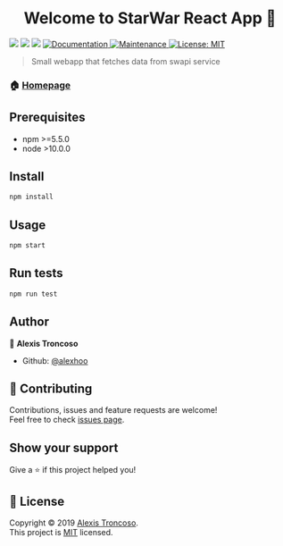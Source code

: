 <h1 align="center">Welcome to StarWar React App 👋</h1>
<p>
  <img src="https://img.shields.io/badge/version-0.5.1-blue.svg?cacheSeconds=2592000" />
  <img src="https://img.shields.io/badge/npm-%3E%3D5.5.0-blue.svg" />
  <img src="https://img.shields.io/badge/node-%3E%3D9.3.0-blue.svg" />
  <a href="https://github.com/alexhoo/a-galaxy-far-far-away#readme">
    <img alt="Documentation" src="https://img.shields.io/badge/documentation-yes-brightgreen.svg" target="_blank" />
  </a>
  <a href="https://github.com/kefranabg/readme-md-generator/graphs/commit-activity">
    <img alt="Maintenance" src="https://img.shields.io/badge/Maintained%3F-yes-green.svg" target="_blank" />
  </a>
  <a href="https://github.com/kefranabg/readme-md-generator/blob/master/LICENSE">
    <img alt="License: MIT" src="https://img.shields.io/badge/License-MIT-yellow.svg" target="_blank" />
  </a>
</p>

> Small webapp that fetches data from swapi service

### 🏠 [Homepage](https://github.com/alexhoo/a-galaxy-far-far-away)

## Prerequisites

- npm >=5.5.0
- node >10.0.0

## Install

```sh
npm install
```

## Usage

```sh
npm start
```

## Run tests

```sh
npm run test
```

## Author

👤 **Alexis Troncoso**

* Github: [@alexhoo](https://github.com/alexhoo)

## 🤝 Contributing

Contributions, issues and feature requests are welcome!<br />Feel free to check [issues page](https://github.com/kefranabg/readme-md-generator/issues).

## Show your support

Give a ⭐️ if this project helped you!

## 📝 License

Copyright © 2019 [Alexis Troncoso](https://github.com/alexhoo).<br />
This project is [MIT](https://github.com/kefranabg/readme-md-generator/blob/master/LICENSE) licensed.



